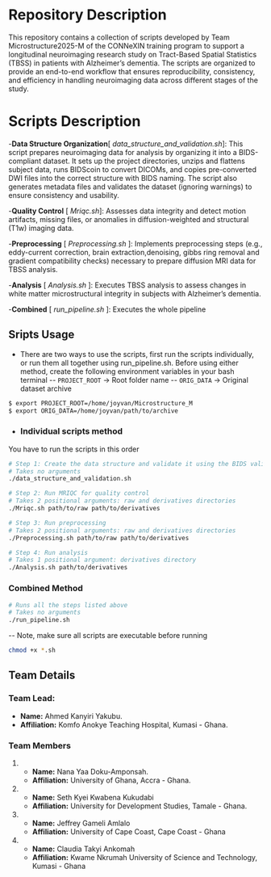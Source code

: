 # Repository Description
This repository contains a collection of scripts developed by Team Microstructure2025-M of the CONNeXIN training program to support a longitudinal neuroimaging research study on Tract-Based Spatial Statistics (TBSS) in patients with Alzheimer’s dementia. The scripts are organized to provide an end-to-end workflow that ensures reproducibility, consistency, and efficiency in handling neuroimaging data across different stages of the study. 

# Scripts Description
-**Data Structure Organization**[ *data_structure_and_validation.sh*]: This script prepares neuroimaging data for analysis by organizing it into a BIDS-compliant dataset. It sets up the project directories, unzips and flattens subject data, runs BIDScoin to convert DICOMs, and copies pre-converted DWI files into the correct structure with BIDS naming. The script also generates metadata files and validates the dataset (ignoring warnings) to ensure consistency and usability.

-**Quality Control** [ *Mriqc.sh*]: Assesses data integrity and detect motion artifacts, missing files, or anomalies in diffusion-weighted and structural (T1w) imaging data.

-**Preprocessing** [ *Preprocessing.sh* ]: Implements preprocessing steps (e.g., eddy-current correction, brain extraction,denoising, gibbs ring removal and gradient compatibility checks) necessary to prepare diffusion MRI data for TBSS analysis.

-**Analysis** [ *Analysis.sh* ]: Executes TBSS analysis to assess changes in white matter microstructural integrity in subjects with Alzheimer’s dementia.

-**Combined** [ *run_pipeline.sh* ]: Executes the whole pipeline

## Sripts Usage
- There are two ways to use the scripts, first run the scripts individually, or run them all together using run_pipeline.sh. Before using either method, create the following environment variables in your bash terminal
 -- `PROJECT_ROOT` -> Root folder name
 --  `ORIG_DATA`   -> Original dataset archive

```bash
$ export PROJECT_ROOT=/home/joyvan/Microstructure_M
$ export ORIG_DATA=/home/joyvan/path/to/archive
```
- ### Individual scripts method
You have to run the scripts in this order
```bash
# Step 1: Create the data structure and validate it using the BIDS validator
# Takes no arguments
./data_structure_and_validation.sh
```

```bash
# Step 2: Run MRIQC for quality control
# Takes 2 positional arguments: raw and derivatives directories
./Mriqc.sh path/to/raw path/to/derivatives
 ```

```bash
# Step 3: Run preprocessing
# Takes 2 positional arguments: raw and derivatives directories
./Preprocessing.sh path/to/raw path/to/derivatives
 ```

```bash
# Step 4: Run analysis
# Takes 1 positional argument: derivatives directory
./Analysis.sh path/to/derivatives
 ```

### Combined Method
```bash
# Runs all the steps listed above
# Takes no arguments
./run_pipeline.sh
```
-- Note, make sure all scripts are executable before running
```bash
chmod +x *.sh
```

## Team Details

### Team Lead:
- **Name:** Ahmed Kanyiri Yakubu.
- **Affiliation:** Komfo Anokye Teaching Hospital, Kumasi - Ghana.

### Team Members
1. - **Name:** Nana Yaa Doku-Amponsah.
   - **Affiliation:** University of Ghana, Accra - Ghana.

2. - **Name:** Seth Kyei Kwabena Kukudabi
   - **Affiliation:** University for Development Studies, Tamale - Ghana.
  
3. - **Name:** Jeffrey Gameli Amlalo
   - **Affiliation:** University of Cape Coast, Cape Coast - Ghana
   
4. - **Name:** Claudia Takyi Ankomah
   - **Affiliation:** Kwame Nkrumah University of Science and Technology, Kumasi - Ghana
